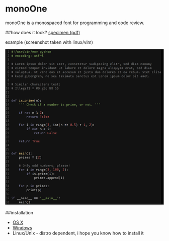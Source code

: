 monoOne
=======

monoOne is a monospaced font for programming and code review. 

##how does it look?
[specimen (pdf)](specimen/monoOneSpecimen.pdf)

example (screenshot taken with linux/vim)

![screenshot vim](specimen/monoOneVimScreenshot.png)

##installation
* [OS X](http://support.apple.com/kb/HT2509)
* [Windows](http://windows.microsoft.com/en-us/windows-vista/install-or-uninstall-fonts)
* Linux/Unix - distro dependent, i hope you know how to install it

<script id='flattrbtn'>(function(i){var f,s=document.getElementById(i);f=document.createElement('iframe');f.src='//api.flattr.com/button/view/?uid=mad_malik&url='+encodeURIComponent(document.URL);f.title='Flattr';f.height=62;f.width=55;f.style.borderWidth=0;s.parentNode.insertBefore(f,s);})('flattrbtn');</script>
